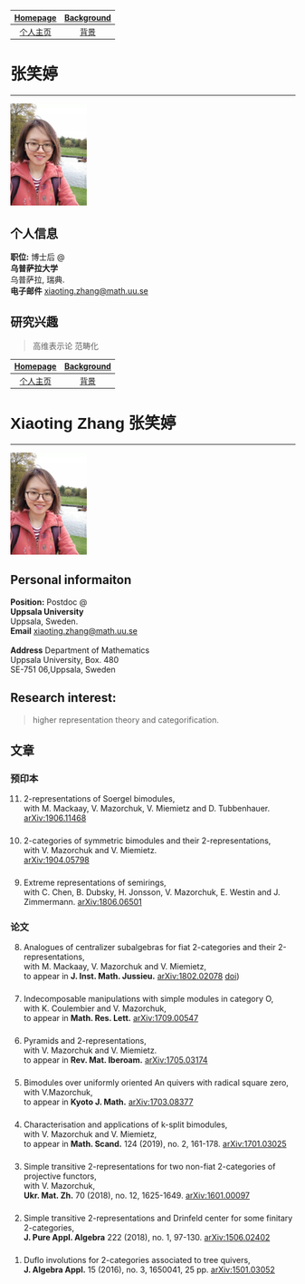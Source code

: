 [Homepage](https://xt-zhang.github.io)  | [Background](https://xt-zhang.github.io/BG)  
:---: | :---: 
[个人主页](https://xt-zhang.github.io/zxt)  | [背景](https://xt-zhang.github.io/BJ)  

# <span style="font-family:STKaiti;font-size:12;font-color:blue">张笑婷 </span>  
---
<img src="https://raw.githubusercontent.com/xt-zhang/xt-zhang.github.io/master/xt.jpg" width="135" />  

## 个人信息
**职位:**  博士后 @ <br> 
**乌普萨拉大学**  <br> 乌普萨拉, 瑞典.  <br>
**电子邮件** [xiaoting.zhang@math.uu.se]()  <br>   

## 研究兴趣
> 高维表示论 范畴化

[Homepage](https://xt-zhang.github.io)  | [Background](https://xt-zhang.github.io/BG)  
:---: | :---: 
[个人主页](https://xt-zhang.github.io/zxt)  | [背景](https://xt-zhang.github.io/BJ)  

# <span style="font-family: sans-serif;font-size:12"> Xiaoting Zhang</span> <span style="font-family:STKaiti;font-size:12;font-color:blue">张笑婷 </span> 
---
<img src="https://raw.githubusercontent.com/xt-zhang/xt-zhang.github.io/master/xt.jpg" width="135" />  

## Personal informaiton
**Position:**  Postdoc @ <br> 
**Uppsala University**  <br> Uppsala, Sweden.  <br>
**Email** [xiaoting.zhang@math.uu.se]()  <br>   
**Address** Department of Mathematics <br>
Uppsala University, Box. 480 <br>
SE-751 06,Uppsala, Sweden

## Research interest: 
> higher representation theory and categorification.

## 文章
### 预印本
11. 2-representations of Soergel bimodules,<br> with M. Mackaay, V. Mazorchuk, V. Miemietz and D. Tubbenhauer. <br> 
[arXiv:1906.11468](https://arxiv.org/abs/1906.11468)
###
10. 2-categories of symmetric bimodules and their 2-representations, <br> with V. Mazorchuk and V. Miemietz. <br> 
[arXiv:1904.05798](https://arxiv.org/abs/1904.05798)
###
9. Extreme representations of semirings, <br> with C. Chen, B. Dubsky, H. Jonsson, V. Mazorchuk, E. Westin and J. Zimmermann. [arXiv:1806.06501](https://arxiv.org/abs/1806.06501)
### 论文
8. Analogues of centralizer subalgebras for fiat 2-categories and their 2-representations, <br> with M. Mackaay, V. Mazorchuk and V. Miemietz, <br> to appear in **J. Inst. Math. Jussieu.** 
[arXiv:1802.02078](https://arxiv.org/abs/1802.02078) [doi](doi:10.1017/S1474748018000555))
###
7. Indecomposable manipulations with simple modules in category O, <br> with K. Coulembier and V. Mazorchuk, <br> to appear in **Math. Res. Lett.** 
[arXiv:1709.00547](https://arxiv.org/abs/1709.00547)
###
6. Pyramids and 2-representations, <br> with V. Mazorchuk and V. Miemietz. <br> to appear in **Rev. Mat. Iberoam.** 
[arXiv:1705.03174](https://arxiv.org/abs/1705.03174)
###
5. Bimodules over uniformly oriented An quivers with radical square zero, <br>  with V.Mazorchuk,<br>  to appear in **Kyoto J. Math.** [arXiv:1703.08377](https://arxiv.org/abs/1703.08377)
###
4. Characterisation and applications of k-split bimodules, <br> with V. Mazorchuk and V. Miemietz,<br>  to appear in **Math. Scand.** 124 (2019), no. 2, 161-178. [arXiv:1701.03025](https://arxiv.org/abs/1701.03025)
###
3. Simple transitive 2-representations for two non-fiat 2-categories of projective functors, <br> with V. Mazorchuk, <br> **Ukr. Mat. Zh.** 70 (2018), no. 12, 1625-1649. [arXiv:1601.00097](http://arxiv.org/abs/1601.00097)
###
2. Simple transitive 2-representations and Drinfeld center for some finitary 2-categories,<br>  **J. Pure Appl. Algebra** 222 (2018), no. 1, 97-130. [arXiv:1506.02402](http://arxiv.org/abs/1506.02402)
###
1. Duflo involutions for 2-categories associated to tree quivers,<br>  **J. Algebra Appl.** 15 (2016), no. 3, 1650041, 25 pp. [arXiv:1501.03052](http://arxiv.org/abs/1501.03052)
